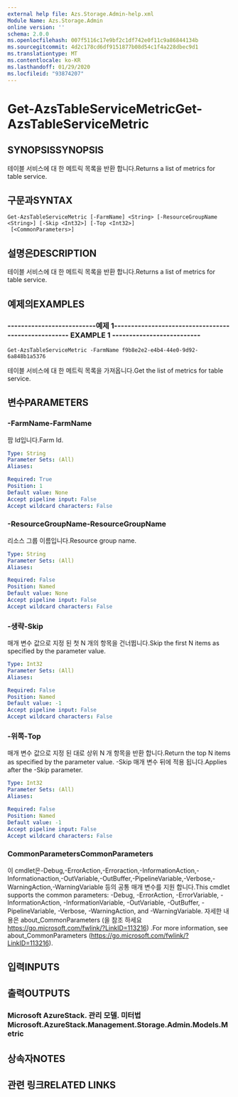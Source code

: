 ```yaml
---
external help file: Azs.Storage.Admin-help.xml
Module Name: Azs.Storage.Admin
online version: ''
schema: 2.0.0
ms.openlocfilehash: 007f5116c17e9bf2c1df742e0f11c9a86844134b
ms.sourcegitcommit: 4d2c178cd6df9151877b08d54c1f4a228dbec9d1
ms.translationtype: MT
ms.contentlocale: ko-KR
ms.lasthandoff: 01/29/2020
ms.locfileid: "93874207"
---
```

# <span data-ttu-id="f877d-101">Get-AzsTableServiceMetric</span><span class="sxs-lookup"><span data-stu-id="f877d-101">Get-AzsTableServiceMetric</span></span>

## <span data-ttu-id="f877d-102">SYNOPSIS</span><span class="sxs-lookup"><span data-stu-id="f877d-102">SYNOPSIS</span></span>
<span data-ttu-id="f877d-103">테이블 서비스에 대 한 메트릭 목록을 반환 합니다.</span><span class="sxs-lookup"><span data-stu-id="f877d-103">Returns a list of metrics for table service.</span></span>

## <span data-ttu-id="f877d-104">구문과</span><span class="sxs-lookup"><span data-stu-id="f877d-104">SYNTAX</span></span>

```
Get-AzsTableServiceMetric [-FarmName] <String> [-ResourceGroupName <String>] [-Skip <Int32>] [-Top <Int32>]
 [<CommonParameters>]
```

## <span data-ttu-id="f877d-105">설명은</span><span class="sxs-lookup"><span data-stu-id="f877d-105">DESCRIPTION</span></span>
<span data-ttu-id="f877d-106">테이블 서비스에 대 한 메트릭 목록을 반환 합니다.</span><span class="sxs-lookup"><span data-stu-id="f877d-106">Returns a list of metrics for table service.</span></span>

## <span data-ttu-id="f877d-107">예제의</span><span class="sxs-lookup"><span data-stu-id="f877d-107">EXAMPLES</span></span>

### <span data-ttu-id="f877d-108">--------------------------예제 1--------------------------</span><span class="sxs-lookup"><span data-stu-id="f877d-108">-------------------------- EXAMPLE 1 --------------------------</span></span>
```
Get-AzsTableServiceMetric -FarmName f9b8e2e2-e4b4-44e0-9d92-6a848b1a5376
```

<span data-ttu-id="f877d-109">테이블 서비스에 대 한 메트릭 목록을 가져옵니다.</span><span class="sxs-lookup"><span data-stu-id="f877d-109">Get the list of metrics for table service.</span></span>

## <span data-ttu-id="f877d-110">변수</span><span class="sxs-lookup"><span data-stu-id="f877d-110">PARAMETERS</span></span>

### <span data-ttu-id="f877d-111">-FarmName</span><span class="sxs-lookup"><span data-stu-id="f877d-111">-FarmName</span></span>
<span data-ttu-id="f877d-112">팜 Id입니다.</span><span class="sxs-lookup"><span data-stu-id="f877d-112">Farm Id.</span></span>

```yaml
Type: String
Parameter Sets: (All)
Aliases: 

Required: True
Position: 1
Default value: None
Accept pipeline input: False
Accept wildcard characters: False
```

### <span data-ttu-id="f877d-113">-ResourceGroupName</span><span class="sxs-lookup"><span data-stu-id="f877d-113">-ResourceGroupName</span></span>
<span data-ttu-id="f877d-114">리소스 그룹 이름입니다.</span><span class="sxs-lookup"><span data-stu-id="f877d-114">Resource group name.</span></span>

```yaml
Type: String
Parameter Sets: (All)
Aliases: 

Required: False
Position: Named
Default value: None
Accept pipeline input: False
Accept wildcard characters: False
```

### <span data-ttu-id="f877d-115">-생략</span><span class="sxs-lookup"><span data-stu-id="f877d-115">-Skip</span></span>
<span data-ttu-id="f877d-116">매개 변수 값으로 지정 된 첫 N 개의 항목을 건너뜁니다.</span><span class="sxs-lookup"><span data-stu-id="f877d-116">Skip the first N items as specified by the parameter value.</span></span>

```yaml
Type: Int32
Parameter Sets: (All)
Aliases: 

Required: False
Position: Named
Default value: -1
Accept pipeline input: False
Accept wildcard characters: False
```

### <span data-ttu-id="f877d-117">-위쪽</span><span class="sxs-lookup"><span data-stu-id="f877d-117">-Top</span></span>
<span data-ttu-id="f877d-118">매개 변수 값으로 지정 된 대로 상위 N 개 항목을 반환 합니다.</span><span class="sxs-lookup"><span data-stu-id="f877d-118">Return the top N items as specified by the parameter value.</span></span>
<span data-ttu-id="f877d-119">-Skip 매개 변수 뒤에 적용 됩니다.</span><span class="sxs-lookup"><span data-stu-id="f877d-119">Applies after the -Skip parameter.</span></span>

```yaml
Type: Int32
Parameter Sets: (All)
Aliases: 

Required: False
Position: Named
Default value: -1
Accept pipeline input: False
Accept wildcard characters: False
```

### <span data-ttu-id="f877d-120">CommonParameters</span><span class="sxs-lookup"><span data-stu-id="f877d-120">CommonParameters</span></span>
<span data-ttu-id="f877d-121">이 cmdlet은-Debug,-ErrorAction,-Erroraction,-InformationAction,-Informationaction,-OutVariable,-OutBuffer,-PipelineVariable,-Verbose,-WarningAction,-WarningVariable 등의 공통 매개 변수를 지원 합니다.</span><span class="sxs-lookup"><span data-stu-id="f877d-121">This cmdlet supports the common parameters: -Debug, -ErrorAction, -ErrorVariable, -InformationAction, -InformationVariable, -OutVariable, -OutBuffer, -PipelineVariable, -Verbose, -WarningAction, and -WarningVariable.</span></span> <span data-ttu-id="f877d-122">자세한 내용은 about_CommonParameters (을 참조 하세요 https://go.microsoft.com/fwlink/?LinkID=113216) .</span><span class="sxs-lookup"><span data-stu-id="f877d-122">For more information, see about_CommonParameters (https://go.microsoft.com/fwlink/?LinkID=113216).</span></span>

## <span data-ttu-id="f877d-123">입력</span><span class="sxs-lookup"><span data-stu-id="f877d-123">INPUTS</span></span>

## <span data-ttu-id="f877d-124">출력</span><span class="sxs-lookup"><span data-stu-id="f877d-124">OUTPUTS</span></span>

### <span data-ttu-id="f877d-125">Microsoft AzureStack. 관리 모델. 미터법</span><span class="sxs-lookup"><span data-stu-id="f877d-125">Microsoft.AzureStack.Management.Storage.Admin.Models.Metric</span></span>

## <span data-ttu-id="f877d-126">상속자</span><span class="sxs-lookup"><span data-stu-id="f877d-126">NOTES</span></span>

## <span data-ttu-id="f877d-127">관련 링크</span><span class="sxs-lookup"><span data-stu-id="f877d-127">RELATED LINKS</span></span>

